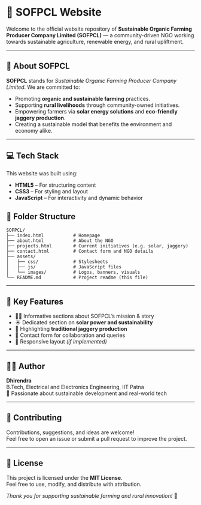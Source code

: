 # 🌿 SOFPCL Website

Welcome to the official website repository of **Sustainable Organic Farming Producer Company Limited (SOFPCL)** — a community-driven NGO working towards sustainable agriculture, renewable energy, and rural upliftment.

---

## 🌱 About SOFPCL

**SOFPCL** stands for _Sustainable Organic Farming Producer Company Limited_. We are committed to:

- Promoting **organic and sustainable farming** practices.
- Supporting **rural livelihoods** through community-owned initiatives.
- Empowering farmers via **solar energy solutions** and **eco-friendly jaggery production**.
- Creating a sustainable model that benefits the environment and economy alike.

---

## 💻 Tech Stack

This website was built using:

- **HTML5** – For structuring content  
- **CSS3** – For styling and layout  
- **JavaScript** – For interactivity and dynamic behavior



## 📁 Folder Structure

```
SOFPCL/
├── index.html           # Homepage
├── about.html           # About the NGO
├── projects.html        # Current initiatives (e.g. solar, jaggery)
├── contact.html         # Contact form and NGO details
├── assets/
│   ├── css/             # Stylesheets
│   ├── js/              # JavaScript files
│   └── images/          # Logos, banners, visuals
└── README.md            # Project readme (this file)
```

---

## 🚀 Key Features

- 🧑‍🌾 Informative sections about SOFPCL’s mission & story  
- ☀️ Dedicated section on **solar power and sustainability**  
- 🧃 Highlighting **traditional jaggery production**  
- 💬 Contact form for collaboration and queries  
- 📱 Responsive layout _(if implemented)_


---


## 🧑‍💻 Author

**Dhirendra**  
B.Tech, Electrical and Electronics Engineering, IIT Patna  
📌 Passionate about sustainable development and real-world tech

---

## 🤝 Contributing

Contributions, suggestions, and ideas are welcome!  
Feel free to open an issue or submit a pull request to improve the project.

---

## 📄 License

This project is licensed under the **MIT License**.  
Feel free to use, modify, and distribute with attribution.



_Thank you for supporting sustainable farming and rural innovation!_ 🌾
